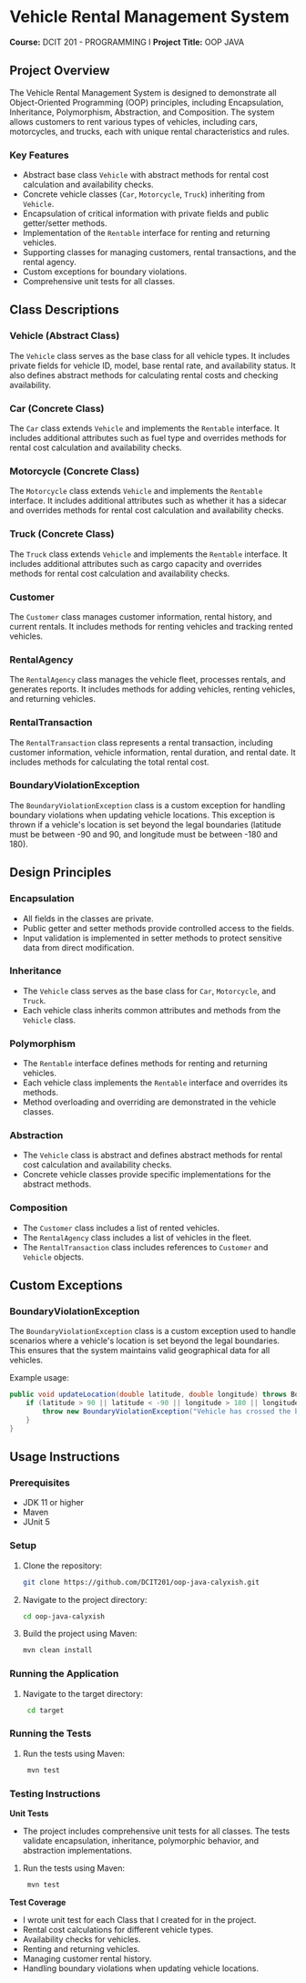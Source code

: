 # Vehicle Rental Management System

**Course:** DCIT 201 -  PROGRAMMING I
**Project Title:** OOP JAVA

## Project Overview
The Vehicle Rental Management System is designed to demonstrate all Object-Oriented Programming (OOP) principles, including Encapsulation, Inheritance, Polymorphism, Abstraction, and Composition. The system allows customers to rent various types of vehicles, including cars, motorcycles, and trucks, each with unique rental characteristics and rules.

### Key Features
- Abstract base class `Vehicle` with abstract methods for rental cost calculation and availability checks.
- Concrete vehicle classes (`Car`, `Motorcycle`, `Truck`) inheriting from `Vehicle`.
- Encapsulation of critical information with private fields and public getter/setter methods.
- Implementation of the `Rentable` interface for renting and returning vehicles.
- Supporting classes for managing customers, rental transactions, and the rental agency.
- Custom exceptions for boundary violations.
- Comprehensive unit tests for all classes.

## Class Descriptions

### Vehicle (Abstract Class)
The `Vehicle` class serves as the base class for all vehicle types. It includes private fields for vehicle ID, model, base rental rate, and availability status. It also defines abstract methods for calculating rental costs and checking availability.

### Car (Concrete Class)
The `Car` class extends `Vehicle` and implements the `Rentable` interface. It includes additional attributes such as fuel type and overrides methods for rental cost calculation and availability checks.

### Motorcycle (Concrete Class)
The `Motorcycle` class extends `Vehicle` and implements the `Rentable` interface. It includes additional attributes such as whether it has a sidecar and overrides methods for rental cost calculation and availability checks.

### Truck (Concrete Class)
The `Truck` class extends `Vehicle` and implements the `Rentable` interface. It includes additional attributes such as cargo capacity and overrides methods for rental cost calculation and availability checks.

### Customer
The `Customer` class manages customer information, rental history, and current rentals. It includes methods for renting vehicles and tracking rented vehicles.

### RentalAgency
The `RentalAgency` class manages the vehicle fleet, processes rentals, and generates reports. It includes methods for adding vehicles, renting vehicles, and returning vehicles.

### RentalTransaction
The `RentalTransaction` class represents a rental transaction, including customer information, vehicle information, rental duration, and rental date. It includes methods for calculating the total rental cost.

### BoundaryViolationException
The `BoundaryViolationException` class is a custom exception for handling boundary violations when updating vehicle locations. This exception is thrown if a vehicle's location is set beyond the legal boundaries (latitude must be between -90 and 90, and longitude must be between -180 and 180).

## Design Principles

### Encapsulation
- All fields in the classes are private.
- Public getter and setter methods provide controlled access to the fields.
- Input validation is implemented in setter methods to protect sensitive data from direct modification.

### Inheritance
- The `Vehicle` class serves as the base class for `Car`, `Motorcycle`, and `Truck`.
- Each vehicle class inherits common attributes and methods from the `Vehicle` class.

### Polymorphism
- The `Rentable` interface defines methods for renting and returning vehicles.
- Each vehicle class implements the `Rentable` interface and overrides its methods.
- Method overloading and overriding are demonstrated in the vehicle classes.

### Abstraction
- The `Vehicle` class is abstract and defines abstract methods for rental cost calculation and availability checks.
- Concrete vehicle classes provide specific implementations for the abstract methods.

### Composition
- The `Customer` class includes a list of rented vehicles.
- The `RentalAgency` class includes a list of vehicles in the fleet.
- The `RentalTransaction` class includes references to `Customer` and `Vehicle` objects.

## Custom Exceptions

### BoundaryViolationException
The `BoundaryViolationException` class is a custom exception used to handle scenarios where a vehicle's location is set beyond the legal boundaries. This ensures that the system maintains valid geographical data for all vehicles.

Example usage:
```java
public void updateLocation(double latitude, double longitude) throws BoundaryViolationException {
    if (latitude > 90 || latitude < -90 || longitude > 180 || longitude < -180) {
        throw new BoundaryViolationException("Vehicle has crossed the boundary!");
    }
}
```
## Usage Instructions

### Prerequisites
- JDK 11 or higher
- Maven
- JUnit 5

### Setup
1. Clone the repository:
   ```sh
   git clone https://github.com/DCIT201/oop-java-calyxish.git
2. Navigate to the project directory:
   ```sh
   cd oop-java-calyxish
3. Build the project using Maven:
   ```sh
   mvn clean install
### Running the Application

1. Navigate to the target directory:
   ```sh
    cd target
### Running the Tests

1. Run the tests using Maven:
   ```sh
    mvn test
### Testing Instructions

**Unit Tests**
- The project includes comprehensive unit tests for all classes. The tests validate encapsulation, inheritance, polymorphic behavior, and abstraction implementations.
1. Run the tests using Maven:
   ```sh
    mvn test
**Test Coverage**
- I wrote unit test for each Class that I created for in the project.
- Rental cost calculations for different vehicle types.
- Availability checks for vehicles.
- Renting and returning vehicles.
- Managing customer rental history.
- Handling boundary violations when updating vehicle locations.
